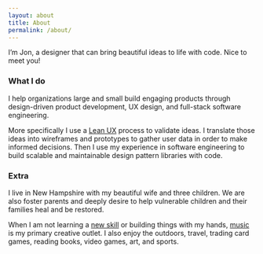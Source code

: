 ```yaml
---
layout: about
title: About
permalink: /about/
---
```


I’m Jon, a designer that can bring beautiful ideas to life with code. Nice to meet you!

### What I do

I help organizations large and small build engaging products through design-driven product development, UX design, and full-stack software engineering.

More specifically I use a [Lean UX](https://www.interaction-design.org/literature/article/a-simple-introduction-to-lean-ux) process to validate ideas. I translate those ideas into wireframes and prototypes to gather user data in order to make informed decisions. Then I use my experience in software engineering to build scalable and maintainable design pattern libraries with code. 

### Extra

I live in New Hampshire with my beautiful wife and three children. We are also foster parents and deeply desire to help vulnerable children and their families heal and be restored.

When I am not learning a [new skill](https://masterclass.com) or building things with my hands, [music](https://soundcloud.com/jon-bergman) is my primary creative outlet. I also enjoy the outdoors, travel, trading card games, reading books, video games, art, and sports.